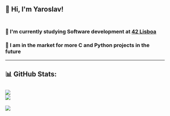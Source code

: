 ## 👋 Hi, I'm Yaroslav!<br><br>
### 🔭 I'm currently studying Software development at [42 Lisboa](https://www.42lisboa.com)<br>
### 👯 I am in the market for more C and Python projects in the future
---
## 📊 GitHub Stats:
![](https://github-readme-stats.vercel.app/api/top-langs/?username=jannco&theme=react&hide_border=false&include_all_commits=true&count_private=true&layout=compact)<br/>
![](https://github-readme-stats.vercel.app/api?username=jannco&theme=react&hide_border=false&include_all_commits=true&count_private=true)<br/>
---
[![](https://visitcount.itsvg.in/api?id=jannco&icon=0&color=0)](https://visitcount.itsvg.in)
<!--
## My stats

![My GitHub Lang Stats](https://github-readme-stats.vercel.app/api/top-langs/?username=jannco&theme=tokyonight&layout=compact)

**jannco/jannco** is a ✨ _special_ ✨ repository because its `README.md` (this file) appears on your GitHub profile.

Here are some ideas to get you started:

- 🔭 I’m currently working on ...
- 🌱 I’m currently learning ...
- 👯 I’m looking to collaborate on ...
- 🤔 I’m looking for help with ...
- 💬 Ask me about ...
- 📫 How to reach me: ...
- 😄 Pronouns: ...
- ⚡ Fun fact: ...
-->
